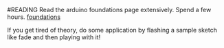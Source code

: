 #READING
Read the arduino foundations page extensively. Spend a few hours. [foundations](https://www.arduino.cc/en/Tutorial/Foundations)

If you get tired of theory, do some application by flashing a sample sketch like fade and then playing with it!
